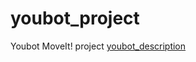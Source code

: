 # youbot_project
Youbot MoveIt! project [youbot_description](https://github.com/mikhail-chirkov/youbot_description)
